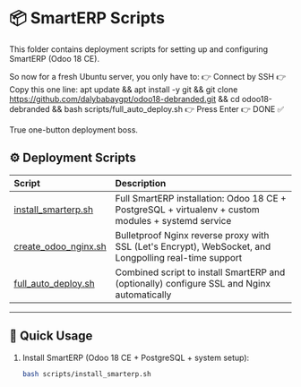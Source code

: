 # 📦 SmartERP Scripts

This folder contains deployment scripts for setting up and configuring SmartERP (Odoo 18 CE).

So now for a fresh Ubuntu server, you only have to:
👉 Connect by SSH
👉 Copy this one line:
apt update && apt install -y git && git clone https://github.com/dalybabaygpt/odoo18-debranded.git && cd odoo18-debranded && bash scripts/full_auto_deploy.sh
👉 Press Enter
👉 DONE ✅

True one-button deployment boss.

## ⚙️ Deployment Scripts

| Script | Description |
|:---|:---|
| [install_smarterp.sh](install_smarterp.sh) | Full SmartERP installation: Odoo 18 CE + PostgreSQL + virtualenv + custom modules + systemd service |
| [create_odoo_nginx.sh](create_odoo_nginx.sh) | Bulletproof Nginx reverse proxy with SSL (Let's Encrypt), WebSocket, and Longpolling real-time support |
| [full_auto_deploy.sh](full_auto_deploy.sh) | Combined script to install SmartERP and (optionally) configure SSL and Nginx automatically |

---

## 🚀 Quick Usage

1. Install SmartERP (Odoo 18 CE + PostgreSQL + system setup):
   ```bash
   bash scripts/install_smarterp.sh
